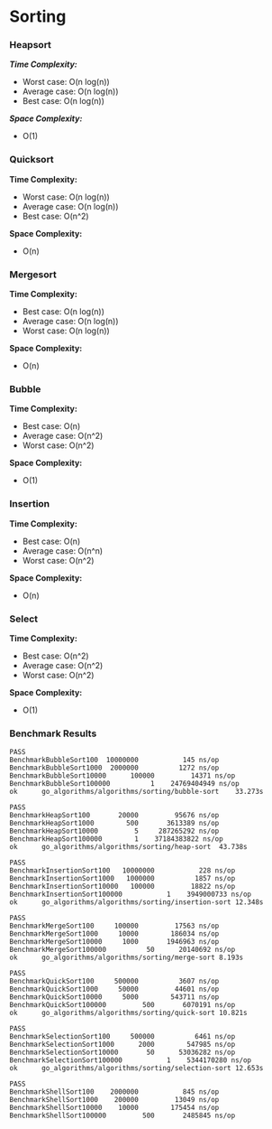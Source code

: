 # Sorting

### Heapsort

***Time Complexity:***
* Worst case: O(n log(n))
* Average case: O(n log(n))
* Best case: O(n log(n))

***Space Complexity:***
* O(1)

### Quicksort

**Time Complexity:**
* Worst case: O(n log(n))
* Average case: O(n log(n))
* Best case: O(n^2)

**Space Complexity:**
* O(n)

### Mergesort

**Time Complexity:**
* Best case: O(n log(n))
* Average case: O(n log(n))
* Worst case: O(n log(n))

**Space Complexity:**
* O(n)

### Bubble

**Time Complexity:**
* Best case: O(n)
* Average case: O(n^2)
* Worst case: O(n^2)

**Space Complexity:**
* O(1)

### Insertion

**Time Complexity:**
* Best case: O(n)
* Average case: O(n^n)
* Worst case: O(n^2)

**Space Complexity:**
* O(n)

### Select

**Time Complexity:**
* Best case: O(n^2)
* Average case: O(n^2)
* Worst case: O(n^2)

**Space Complexity:**
* O(1)


### Benchmark Results

```
PASS
BenchmarkBubbleSort100	10000000	       145 ns/op
BenchmarkBubbleSort1000	 2000000	      1272 ns/op
BenchmarkBubbleSort10000	  100000	     14371 ns/op
BenchmarkBubbleSort100000	       1	24769404949 ns/op
ok  	go_algorithms/algorithms/sorting/bubble-sort	33.273s

PASS
BenchmarkHeapSort100	   20000	     95676 ns/op
BenchmarkHeapSort1000	     500	   3613389 ns/op
BenchmarkHeapSort10000	       5	 287265292 ns/op
BenchmarkHeapSort100000	       1	37184383822 ns/op
ok  	go_algorithms/algorithms/sorting/heap-sort	43.738s

PASS
BenchmarkInsertionSort100	10000000	       228 ns/op
BenchmarkInsertionSort1000	 1000000	      1857 ns/op
BenchmarkInsertionSort10000	  100000	     18822 ns/op
BenchmarkInsertionSort100000	       1	3949000733 ns/op
ok  	go_algorithms/algorithms/sorting/insertion-sort	12.348s

PASS
BenchmarkMergeSort100	  100000	     17563 ns/op
BenchmarkMergeSort1000	   10000	    186034 ns/op
BenchmarkMergeSort10000	    1000	   1946963 ns/op
BenchmarkMergeSort100000	      50	  20140692 ns/op
ok  	go_algorithms/algorithms/sorting/merge-sort	8.193s

PASS
BenchmarkQuickSort100	  500000	      3607 ns/op
BenchmarkQuickSort1000	   50000	     44601 ns/op
BenchmarkQuickSort10000	    5000	    543711 ns/op
BenchmarkQuickSort100000	     500	   6070191 ns/op
ok  	go_algorithms/algorithms/sorting/quick-sort	10.821s

PASS
BenchmarkSelectionSort100	  500000	      6461 ns/op
BenchmarkSelectionSort1000	    2000	    547985 ns/op
BenchmarkSelectionSort10000	      50	  53036282 ns/op
BenchmarkSelectionSort100000	       1	5344170280 ns/op
ok  	go_algorithms/algorithms/sorting/selection-sort	12.653s

PASS
BenchmarkShellSort100	 2000000	       845 ns/op
BenchmarkShellSort1000	  200000	     13049 ns/op
BenchmarkShellSort10000	   10000	    175454 ns/op
BenchmarkShellSort100000	     500	   2485845 ns/op
```
